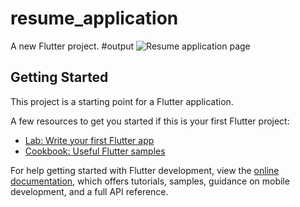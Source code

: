 # resume_application

A new Flutter project.
#output
![Resume application page](https://user-images.githubusercontent.com/107495053/227211873-5d615d88-fc05-4faf-ad09-6be3d1cb92b6.png)


## Getting Started

This project is a starting point for a Flutter application.

A few resources to get you started if this is your first Flutter project:

- [Lab: Write your first Flutter app](https://docs.flutter.dev/get-started/codelab)
- [Cookbook: Useful Flutter samples](https://docs.flutter.dev/cookbook)

For help getting started with Flutter development, view the
[online documentation](https://docs.flutter.dev/), which offers tutorials,
samples, guidance on mobile development, and a full API reference.
